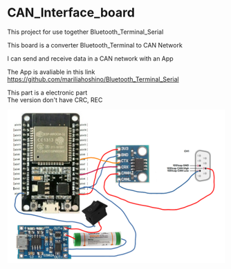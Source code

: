 # CAN_Interface_board
This project for use together Bluetooth_Terminal_Serial

This board is a converter Bluetooth_Terminal to CAN Network

I can send and receive data in a CAN network with an App

The App is avaliable in this link
https://github.com/mariliahoshino/Bluetooth_Terminal_Serial

This part is a electronic part <br>
The version don't have CRC, REC


<img src="https://github.com/mariliahoshino/CAN_Interface_board/blob/main/Picture/ESP32_CAN_Transceiver.png?raw=true" width="600">



